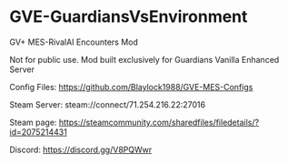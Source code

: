# GVE-GuardiansVsEnvironment
GV+ MES-RivalAI Encounters Mod

Not for public use. Mod built exclusively for Guardians Vanilla Enhanced Server

Config Files: https://github.com/Blaylock1988/GVE-MES-Configs

Steam Server: steam://connect/71.254.216.22:27016

Steam page: https://steamcommunity.com/sharedfiles/filedetails/?id=2075214431

Discord: https://discord.gg/V8PQWwr
